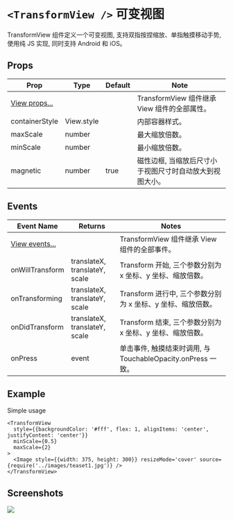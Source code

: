 # `<TransformView />` 可变视图
TransformView 组件定义一个可变视图, 支持双指按捏缩放、单指触摸移动手势, 使用纯 JS 实现, 同时支持 Android 和 iOS。

## Props
| Prop | Type | Default | Note |
|---|---|---|---|
| [View props...](https://facebook.github.io/react-native/docs/view.html) |  |  | TransformView 组件继承 View 组件的全部属性。
| containerStyle | View.style |  | 内部容器样式。
| maxScale | number |  | 最大缩放倍数。
| minScale | number |  | 最小缩放倍数。
| magnetic | number | true | 磁性边框, 当缩放后尺寸小于视图尺寸时自动放大到视图大小。

## Events
| Event Name | Returns | Notes |
|---|---|---|
| [View events...](https://facebook.github.io/react-native/docs/view.html) |  | TransformView 组件继承 View 组件的全部事件。
| onWillTransform | translateX, translateY, scale | Transform 开始, 三个参数分别为 x 坐标、y 坐标、缩放倍数。
| onTransforming | translateX, translateY, scale | Transform 进行中, 三个参数分别为 x 坐标、y 坐标、缩放倍数。
| onDidTransform | translateX, translateY, scale | Transform 结束, 三个参数分别为 x 坐标、y 坐标、缩放倍数。
| onPress | event | 单击事件, 触摸结束时调用, 与 TouchableOpacity.onPress 一致。

<!--
## Methods
None.

## Static Props
None.

## Static Methods
None.
-->

## Example
Simple usage
```
<TransformView
  style={{backgroundColor: '#fff', flex: 1, alignItems: 'center', justifyContent: 'center'}}
  minScale={0.5}
  maxScale={2}
>
  <Image style={{width: 375, height: 300}} resizeMode='cover' source={require('../images/teaset1.jpg')} />
</TransformView>
```


## Screenshots
![](https://github.com/rilyu/teaset/blob/master/screenshots/14-TransformView.png?raw=true)
